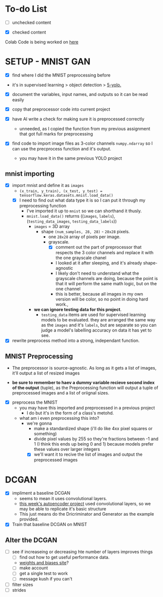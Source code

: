 # To-do List

- [ ] unchecked content

- [X] checked content

Colab Code is being worked on [here](https://colab.research.google.com/drive/1NA0OC1-2ocgxEiNO--E7BGnhutgOILcZ?usp=sharing)

# SETUP - MNIST GAN

- [x] find where I did the MNIST preprocessing before
* it's in supervised learning > object detection > [5-yolo.](https://github.com/Jabulani-N/atlas-machine_learning/blob/main/supervised_learning/object_detection/5-yolo.py)

- [x] document the variables, input names, and outputs so it can be read easily
- [x] copy that preprocessor code into current project

- [x] have AI write a check for making sure it is preprocessed correctly

  * unneeded, as I copied the function from my previous assignment that got full marks for preprocessing

- [x] find code to import image files as 3-color channels `numpy.ndarray` so I can use the precprocess function and it's output.

  * you may have it in the same previous YOLO project

## mnist importing

- [x] import mnist and define it as `images`
  * `(x_train, y_train), (x_test, y_test) = tensorflow.keras.datasets.mnist.load_data()`
  - [x] I need to find out what data type it is so I can put it through my preprocessing function
    * I've imported it up to `mnist` so we can shorthand it thusly.
    * `mnist.load_data()` returns ((`images`, `labels`),(`testing_data_images`, `testing_data_labels`))
      * `images` = 3D array
        * shape `(num_samples, 28, 28)` - `28x28` pixels.
          * one `28x28` array of pixels per image.
          * grayscale.
            * [x]  comment out the part of preprocessor that respects the 3 color channels and replace it with the one grayscale chanel
              * I looked at it after sleeping, and it's already shape-agnostic
              * I likely don't need to understand what the grayscale channels are doing, because the point is that it will perform the same math logic, but on the one channel
              * this is better, because all images in my own version will be color, so no point in doing hard work.,
      * **we can ignore testing data for this project**.
        * `testing_data` items are used for supervised learning models to be evaluated. they are arranged the same way as the `images` and it's `labels`, but are separate so you can judge a model's labelling accuracy on data it has yet to see.
- [x]  rewrite preprocess method into a strong, independant function.

## MNIST Preprocessing

* The preprocessor is source-agnostic. As long as it gets a list of images, it'll output a list of resized images

* **be sure to remember to haev a dummy variable recieve second index of the output** (tuple), as the Preprocessing function will output a tuple of preprocessed images and a list of oriignal sizes.

- [x]  preprocess the MNIST
    * you may have this imported and preprocessed in a previous project
      * I do but it's in the form of a class's metohd.
    * what am i even preprocessing this into?
      * we're gonna
        * make a standardized shape (i'll do like 4xx pixel squares or something)
        * divide pixel values by 255 so they're fractions between -1 and 1 (I think this ends up being 0 and 1) because models prefer these values over larger integers
        * [x] we'll want it to recive the list of images and output the preprocessed images

# DCGAN

- [x] impliment a baseline DCGAN
   * seems to mean it uses convolutional layers.
   * [this week's autoencoder project](https://github.com/Jabulani-N/atlas-machine_learning/blob/main/unsupervised_learning/autoencoders/2-convolutional.py) used convolutional layers, so we may be able to replicate it's basic structure
   * This just means do the Dricriminator and Generator as the example provided.
- [x] Train that baseline DCGAN on MNIST

## Alter the DCGAN
- [ ] see if increaseing or decreasing hte number of layers improves things
  - [ ] find out how to get useful performance data.
  - [weights and biases site](https://docs.wandb.ai)?
  - [ ] make account
  - [ ] get a single test to work
  - [ ] message kush if you can't
- [ ] filter sizes
- [ ] strides
